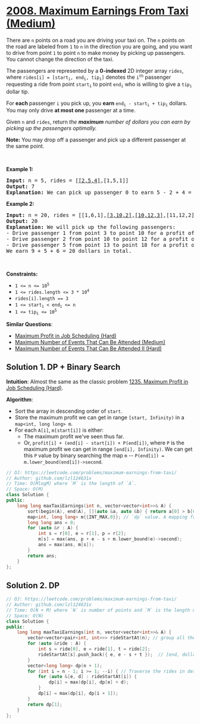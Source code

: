 # [2008. Maximum Earnings From Taxi (Medium)](https://leetcode.com/problems/maximum-earnings-from-taxi/)

<p>There are <code>n</code> points on a road you are driving your taxi on. The <code>n</code> points on the road are labeled from <code>1</code> to <code>n</code> in the direction you are going, and you want to drive from point <code>1</code> to point <code>n</code> to make money by picking up passengers. You cannot change the direction of the taxi.</p>

<p>The passengers are represented by a <strong>0-indexed</strong> 2D integer array <code>rides</code>, where <code>rides[i] = [start<sub>i</sub>, end<sub>i</sub>, tip<sub>i</sub>]</code> denotes the <code>i<sup>th</sup></code> passenger requesting a ride from point <code>start<sub>i</sub></code> to point <code>end<sub>i</sub></code> who is willing to give a <code>tip<sub>i</sub></code> dollar tip.</p>

<p>For<strong> each </strong>passenger <code>i</code> you pick up, you <strong>earn</strong> <code>end<sub>i</sub> - start<sub>i</sub> + tip<sub>i</sub></code> dollars. You may only drive <b>at most one </b>passenger at a time.</p>

<p>Given <code>n</code> and <code>rides</code>, return <em>the <strong>maximum</strong> number of dollars you can earn by picking up the passengers optimally.</em></p>

<p><strong>Note:</strong> You may drop off a passenger and pick up a different passenger at the same point.</p>

<p>&nbsp;</p>
<p><strong>Example 1:</strong></p>

<pre><strong>Input:</strong> n = 5, rides = [<u>[2,5,4]</u>,[1,5,1]]
<strong>Output:</strong> 7
<strong>Explanation:</strong> We can pick up passenger 0 to earn 5 - 2 + 4 = 7 dollars.
</pre>

<p><strong>Example 2:</strong></p>

<pre><strong>Input:</strong> n = 20, rides = [[1,6,1],<u>[3,10,2]</u>,<u>[10,12,3]</u>,[11,12,2],[12,15,2],<u>[13,18,1]</u>]
<strong>Output:</strong> 20
<strong>Explanation:</strong> We will pick up the following passengers:
- Drive passenger 1 from point 3 to point 10 for a profit of 10 - 3 + 2 = 9 dollars.
- Drive passenger 2 from point 10 to point 12 for a profit of 12 - 10 + 3 = 5 dollars.
- Drive passenger 5 from point 13 to point 18 for a profit of 18 - 13 + 1 = 6 dollars.
We earn 9 + 5 + 6 = 20 dollars in total.</pre>

<p>&nbsp;</p>
<p><strong>Constraints:</strong></p>

<ul>
	<li><code>1 &lt;= n &lt;= 10<sup>5</sup></code></li>
	<li><code>1 &lt;= rides.length &lt;= 3 * 10<sup>4</sup></code></li>
	<li><code>rides[i].length == 3</code></li>
	<li><code>1 &lt;= start<sub>i</sub> &lt; end<sub>i</sub> &lt;= n</code></li>
	<li><code>1 &lt;= tip<sub>i</sub> &lt;= 10<sup>5</sup></code></li>
</ul>


**Similar Questions**:
* [Maximum Profit in Job Scheduling (Hard)](https://leetcode.com/problems/maximum-profit-in-job-scheduling/)
* [Maximum Number of Events That Can Be Attended (Medium)](https://leetcode.com/problems/maximum-number-of-events-that-can-be-attended/)
* [Maximum Number of Events That Can Be Attended II (Hard)](https://leetcode.com/problems/maximum-number-of-events-that-can-be-attended-ii/)

## Solution 1. DP + Binary Search

**Intuition**: Almost the same as the classic problem [1235. Maximum Profit in Job Scheduling (Hard)](https://leetcode.com/problems/maximum-profit-in-job-scheduling/).

**Algorithm**:
* Sort the array in descending order of `start`.
* Store the maximum profit we can get in range `[start, Infinity)` in a `map<int, long long> m`.
* For each `A[i]`, `m[start[i]]` is either:
  * The maximum profit we've seen thus far.
  * Or, `profit[i] + (end[i] - start[i]) + P(end[i])`, where `P` is the maximum profit we can get in range `[end[i], Infinity)`. We can get this `P` value by binary searching the map `m` -- `P(end[i]) = m.lower_bound(end[i])->second`.

```cpp
// OJ: https://leetcode.com/problems/maximum-earnings-from-taxi/
// Author: github.com/lzl124631x
// Time: O(MlogM) where `M` is the length of `A`.
// Space: O(M)
class Solution {
public:
    long long maxTaxiEarnings(int n, vector<vector<int>>& A) {
        sort(begin(A), end(A), [](auto &a, auto &b) { return a[0] > b[0]; }); // Sort the array in descending order of `start`
        map<int, long long> m{{INT_MAX,0}}; // `dp` value. A mapping from a `start` point to the maximum profit we can get in range `[start, Infinity)`
        long long ans = 0;
        for (auto &r : A) {
            int s = r[0], e = r[1], p = r[2];
            m[s] = max(ans, p + e - s + m.lower_bound(e)->second);
            ans = max(ans, m[s]);
        }
        return ans;
    }
};
```

## Solution 2. DP

```cpp
// OJ: https://leetcode.com/problems/maximum-earnings-from-taxi/
// Author: github.com/lzl124631x
// Time: O(N + M) where `N` is number of points and `M` is the length of `A`.
// Space: O(N)
class Solution {
public:
    long long maxTaxiEarnings(int n, vector<vector<int>>& A) {
        vector<vector<pair<int, int>>> rideStartAt(n); // group all the rides starting at the same time
        for (auto &ride : A) {
            int s = ride[0], e = ride[1], t = ride[2];
            rideStartAt[s].push_back({ e, e - s + t });  // [end, dollar]
        }
        vector<long long> dp(n + 1);
        for (int i = n - 1; i >= 1; --i) { // Traverse the rides in descending order of start time
            for (auto &[e, d] : rideStartAt[i]) {
                dp[i] = max(dp[i], dp[e] + d);
            }
            dp[i] = max(dp[i], dp[i + 1]);
        }
        return dp[1];
    }
};
```